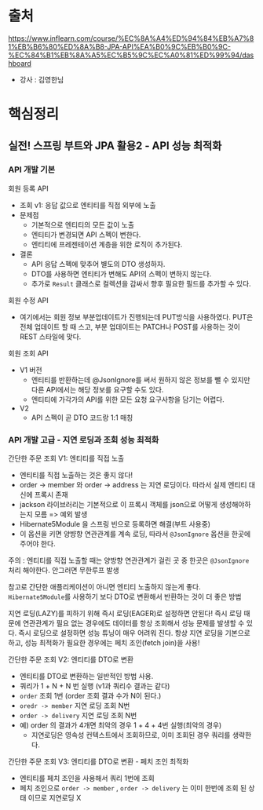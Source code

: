 # 출처
https://www.inflearn.com/course/%EC%8A%A4%ED%94%84%EB%A7%81%EB%B6%80%ED%8A%B8-JPA-API%EA%B0%9C%EB%B0%9C-%EC%84%B1%EB%8A%A5%EC%B5%9C%EC%A0%81%ED%99%94/dashboard
- 강사 : 김영한님

# 핵심정리
## 실전! 스프링 부트와 JPA 활용2 - API 성능 최적화

### API 개발 기본
회원 등록 API
- 조회 v1: 응답 값으로 엔티티를 직접 외부에 노출
- 문제점
  - 기본적으로 엔티티의 모든 값이 노출
  - 엔티티가 변경되면 API 스펙이 변한다.
  - 엔티티에 프레젠테이션 계층을 위한 로직이 추가된다.
- 결론
  - API 응답 스펙에 맞추어 별도의 DTO 생성하자.
  - DTO를 사용하면 엔티티가 변해도 API의 스펙이 변하지 않는다.
  - 추가로 `Result` 클래스로 컬렉션을 감싸서 향후 필요한 필드를 추가할 수 있다.

회원 수정 API
- 여기에서는 회원 정보 부분업데이트가 진행되는데 PUT방식을 사용하였다. PUT은 전체 업데이트 할 때 스고,
부분 업데이트는 PATCH나 POST를 사용하는 것이 REST 스타일에 맞다.

회원 조회 API
- V1 버전
  - 엔티티를 반환하는데 @JsonIgnore를 써서 원하지 않은 정보를 뺄 수 있지만 다른 API에서는 해당 정보를 요구할
  수도 있다.
  - 엔티티에 가각가의 API를 위한 모든 요청 요구사항을 담기는 어렵다.
- V2
  - API 스펙이 곧 DTO 코드랑 1:1 매칭

### API 개발 고급 - 지연 로딩과 조회 성능 최적화

간단한 주문 조회 V1: 엔티티를 직접 노출
- 엔티티를 직접 노출하는 것은 좋지 않다!
- order -> member  와 order -> address 는 지연 로딩이다. 따라서 실제 엔티티 대신에 프록시 존재
- jackson 라이브러리는 기본적으로 이 프록시 객체를 json으로 어떻게 생성해야하는지 모름 => 예외 발생
- Hibernate5Module 을 스프링 빈으로 등록하면 해결(부트 사용중)
- 이 옵션을 키면 양뱡향 연관관계를 계속 로딩, 따라서 `@JsonIgnore` 옵션을 한곳에 주어야 한다.

주의 : 엔티티를 직접 노출할 때는 양방향 연관관계가 걸린 곳 중 한곳은 `@JsonIgnore` 처리 해야한다. 안그러면 무한루프 발생 

참고로 간단한 애플리케이션이 아니면 엔티티 노출하지 않는게 좋다. `Hibernate5Module`를 사용하기 보다 DTO로 변환해서 반환하는 것이 더 좋은 방법

지연 로딩(LAZY)를 피하기 위해 즉시 로딩(EAGER)로 설정하면 안된다! 즉시 로딩 때문에 연관관계가 필요 없는 경우에도 데이터를 항상 조회해서 성능 문제를
발생할 수 있다. 즉시 로딩으로 설정하면 성능 튜닝이 매우 어려워 진다. 항상 지연 로딩을 기본으로 하고, 성능 최적화가 필요한 경우에는
페치 조인(fetch join)을 사용!

간단한 주문 조회 V2: 엔티티를 DTO로 변환
- 엔티티를 DTO로 변환하는 일반적인 방법 사용.
- 쿼리가 1 + N + N 번 실행 (v1과 쿼리수 결과는 같다)
- `order` 조회 1번 (order 조회 결과 수가 N이 된다.)
- `oredr -> member` 지연 로딩 조회 N번
- `order -> delivery` 지연 로딩 조회 N번
- 예) order 의 결과가 4개면 최악의 경우 1 + 4 + 4번 실행(최악의 경우)
  - 지연로딩은 영속성 컨텍스트에서 조회하므로, 이미 조회된 경우 쿼리를 생략한다.

간단한 주문 조회 V3: 엔티티를 DTO로 변환 - 페치 조인 최적화
- 엔티티를 페치 조인을 사용해서 쿼리 1번에 조회
- 페치 조인으로 `order -> member` , `order -> delivery` 는 이미 한번에 조회 된 상태 이므로 지연로딩 X